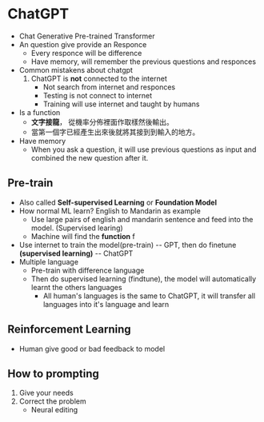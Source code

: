 # **ChatGPT**
- Chat Generative Pre-trained Transformer
- An question give provide an Responce
    - Every responce will be difference
    - Have memory, will remember the previous questions and responces
- Common mistakens about chatgpt
    1. ChatGPT is **not** connected to the internet
        - Not search from internet and responces
        - Testing is not connect to internet
        - Training will use internet and taught by humans
- Is a function
    - **文字接龍**， 從機率分佈裡面作取樣然後輸出。
    - 當第一個字已經產生出來後就將其接到到輸入的地方。
- Have memory
    - When you ask a question, it will use previous questions as input and combined the new question after it.
## **Pre-train**
- Also called **Self-supervised Learning** or **Foundation Model**
- How normal ML learn? English to Mandarin as example
    - Use large pairs of english and mandarin sentence and feed into the model. (Supervised learing)
    - Machine will find the **function** f
- Use internet to train the model(pre-train) -- GPT, then do finetune **(supervised learning)** -- ChatGPT
- Multiple language
    - Pre-train with difference language
    - Then do supervised learning (findtune), the model will automatically learnt the others languages
        - All human's languages is the same to ChatGPT, it will transfer all languages into it's language and learn

## **Reinforcement Learning**
- Human give good or bad feedback to model

## **How to prompting**
1. Give your needs
2. Correct the problem
    - Neural editing